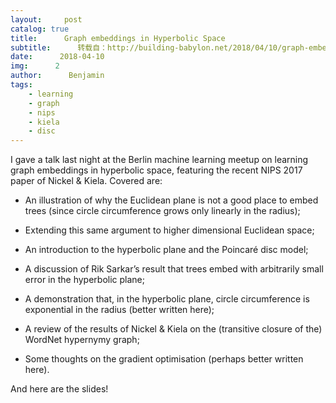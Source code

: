 ```yaml
---
layout:     post
catalog: true
title:      Graph embeddings in Hyperbolic Space
subtitle:      转载自：http://building-babylon.net/2018/04/10/graph-embeddings-in-hyperbolic-space/
date:      2018-04-10
img:      2
author:      Benjamin
tags:
    - learning
    - graph
    - nips
    - kiela
    - disc
---
```


I gave a talk last night at the Berlin machine learning meetup on learning graph embeddings in hyperbolic space, featuring the recent NIPS 2017 paper of Nickel & Kiela. Covered are:

- An illustration of why the Euclidean plane is not a good place to embed trees (since circle circumference grows only linearly in the radius);

- Extending this same argument to higher dimensional Euclidean space;

- An introduction to the hyperbolic plane and the Poincaré disc model;

- A discussion of Rik Sarkar’s result that trees embed with arbitrarily small error in the hyperbolic plane;

- A demonstration that, in the hyperbolic plane, circle circumference is exponential in the radius (better written here);

- A review of the results of Nickel & Kiela on the (transitive closure of the) WordNet hypernymy graph;

- Some thoughts on the gradient optimisation (perhaps better written here).


And here are the slides!
